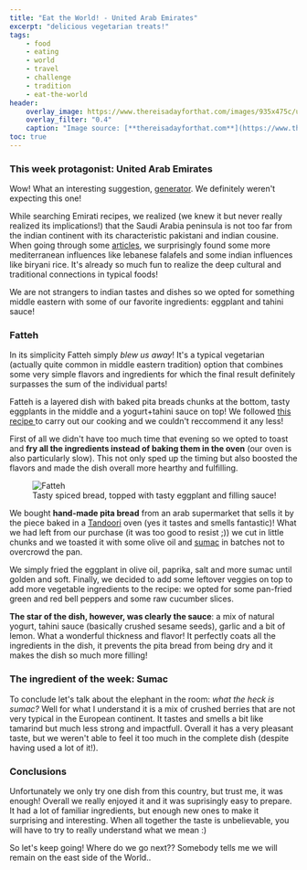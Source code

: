 ```yaml
---
title: "Eat the World! - United Arab Emirates"
excerpt: "delicious vegetarian treats!"
tags:
    - food
    - eating
    - world
    - travel
    - challenge
    - tradition
    - eat-the-world
header:
    overlay_image: https://www.thereisadayforthat.com/images/935x475c/uae_flag_01.jpg
    overlay_filter: "0.4"
    caption: "Image source: [**thereisadayforthat.com**](https://www.thereisadayforthat.com/images/935x475c/uae_flag_01.jpg)"
toc: true
---
```

### This week protagonist: United Arab Emirates
Wow! What an interesting suggestion, <a href="https://random.country/?">generator</a>. We definitely weren't expecting this one!

While searching Emirati recipes, we realized (we knew it but never really realized its implications!) that the Saudi Arabia peninsula is not too far from the indian continent with its characteristic pakistani and indian cousine. When going through some <a href="https://www.holidify.com/pages/food-of-uae-2574.html">articles</a>, we surprisingly found some more mediterranean influences like lebanese falafels and some indian influences like biryani rice. It's already so much fun to realize the deep cultural and traditional connections in typical foods!

We are not strangers to indian tastes and dishes so we opted for something  middle eastern with some of our favorite ingredients: eggplant and tahini sauce!

### Fatteh
In its simplicity Fatteh simply _blew us away_! It's a typical vegetarian (actually quite common in middle eastern tradition) option that combines some very simple flavors and ingredients for which the final result definitely surpasses the sum of the individual parts!

Fatteh is a layered dish with baked pita breads chunks at the bottom, tasty eggplants in the middle and a yogurt+tahini sauce on top! We followed <a href="https://www.hungrypaprikas.com/eggplant-fatteh/#tasty-recipes-502">this recipe </a> to carry out our cooking and we couldn't reccommend it any less!

First of all we didn't have too much time that evening so we opted to toast and **fry all the ingredients instead of baking them in the oven** (our oven is also particularly slow). This not only sped up the timing but also boosted the flavors and made the dish overall more hearthy and fulfilling.

<figure style="width: 500px" class="align-center">
        <img src="{{ site.url }}{{ site.baseurl }}/assets/images/eat_the_world/united_arab_emirates_1.jpg" alt="Fatteh">
        <figcaption>Tasty spiced bread, topped with tasty eggplant and filling sauce!</figcaption>
</figure>

We bought **hand-made pita bread** from an arab supermarket that sells it by the piece baked in a <a href="https://en.wikipedia.org/wiki/Tandoor">Tandoori</a> oven (yes it tastes and smells fantastic)! What we had left from our purchase (it was too good to resist ;)) we cut in little chunks and we toasted it with some olive oil and <a href="https://en.wikipedia.org/wiki/Sumac">sumac</a> in batches not to overcrowd the pan.

We simply fried the eggplant in olive oil, paprika, salt and more sumac until golden and soft. Finally, we decided to add some leftover veggies on top to add more vegetable ingredients to the recipe: we opted for some pan-fried green and red bell peppers and some raw cucumber slices.

**The star of the dish, however, was clearly the sauce**: a mix of natural yogurt, tahini sauce (basically crushed sesame seeds), garlic and a bit of lemon. What a wonderful thickness and flavor! It perfectly coats all the ingredients in the dish, it prevents the pita bread from being dry and it makes the dish so much more filling!

### The ingredient of the week: Sumac
To conclude let's talk about the elephant in the room: _what the heck is sumac?_ Well for what I understand it is a mix of crushed berries that are not very typical in the European continent. It tastes and smells a bit like tamarind but much less strong and impactfull. Overall it has a very pleasant taste, but we weren't able to feel it too much in the complete dish (despite having used a lot of it!).

### Conclusions
Unfortunately we only try one dish from this country, but trust me, it was enough! Overall we really enjoyed it and it was suprisingly easy to prepare. It had a lot of familiar ingredients, but enough new ones to make it surprising and interesting. When all together the taste is unbelievable, you will have to try to really understand what we mean :)

So let's keep going! Where do we go next?? Somebody tells me we will remain on the east side of the World..